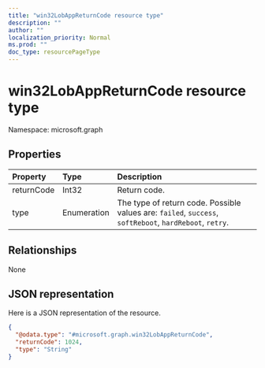 ```yaml
---
title: "win32LobAppReturnCode resource type"
description: ""
author: ""
localization_priority: Normal
ms.prod: ""
doc_type: resourcePageType
---
```


# win32LobAppReturnCode resource type


Namespace: microsoft.graph



## Properties
|Property|Type|Description|
|:---|:---|:---|
|returnCode|Int32|Return code.|
|type|Enumeration|The type of return code. Possible values are: `failed`, `success`, `softReboot`, `hardReboot`, `retry`.|

## Relationships
None

## JSON representation
Here is a JSON representation of the resource.
<!-- {
  "blockType": "resource",
  "@odata.type": "microsoft.graph.win32LobAppReturnCode"
}
-->
``` json
{
  "@odata.type": "#microsoft.graph.win32LobAppReturnCode",
  "returnCode": 1024,
  "type": "String"
}
```

